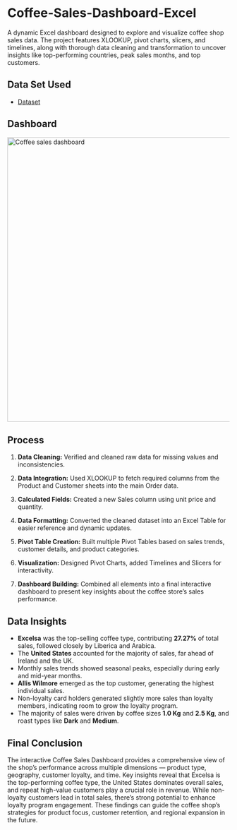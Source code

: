 # Coffee-Sales-Dashboard-Excel
A dynamic Excel dashboard designed to explore and visualize coffee shop sales data. The project features XLOOKUP, pivot charts, slicers, and timelines, along with thorough data cleaning and transformation to uncover insights like top-performing countries, peak sales months, and top customers.
## Data Set Used
- <a href="https://github.com/Dakshsingh1304/Coffee-Sales-Dashboard-Excel/blob/main/coffeeOrdersData%20Project.xlsx">Dataset</a>
## Dashboard
<img width="1483" height="645" alt="Coffee sales dashboard" src="https://github.com/user-attachments/assets/1361871f-34ff-4533-ae57-c79bf1d42750" />

## Process 
1. **Data Cleaning:** Verified and cleaned raw data for missing values and inconsistencies.

2. **Data Integration:** Used XLOOKUP to fetch required columns from the Product and Customer sheets into the main Order data.

3. **Calculated Fields:** Created a new Sales column using unit price and quantity.

4. **Data Formatting:** Converted the cleaned dataset into an Excel Table for easier reference and dynamic updates.

5. **Pivot Table Creation:** Built multiple Pivot Tables based on sales trends, customer details, and product categories.

6. **Visualization:** Designed Pivot Charts, added Timelines and Slicers for interactivity.

7. **Dashboard Building:** Combined all elements into a final interactive dashboard to present key insights about the coffee store’s sales performance.

## Data Insights
- **Excelsa** was the top-selling coffee type, contributing **27.27%** of total sales, followed closely by Liberica and Arabica.
- The **United States** accounted for the majority of sales, far ahead of Ireland and the UK.
- Monthly sales trends showed seasonal peaks, especially during early and mid-year months.
- **Allis Wilmore** emerged as the top customer, generating the highest individual sales.
- Non-loyalty card holders generated slightly more sales than loyalty members, indicating room to grow the loyalty program.
- The majority of sales were driven by coffee sizes **1.0 Kg** and **2.5 Kg**, and roast types like **Dark** and **Medium**.

## Final Conclusion
The interactive Coffee Sales Dashboard provides a comprehensive view of the shop’s performance across multiple dimensions — product type, geography, customer loyalty, and time. Key insights reveal that Excelsa is the top-performing coffee type, the United States dominates overall sales, and repeat high-value customers play a crucial role in revenue. While non-loyalty customers lead in total sales, there’s strong potential to enhance loyalty program engagement. These findings can guide the coffee shop’s strategies for product focus, customer retention, and regional expansion in the future.




